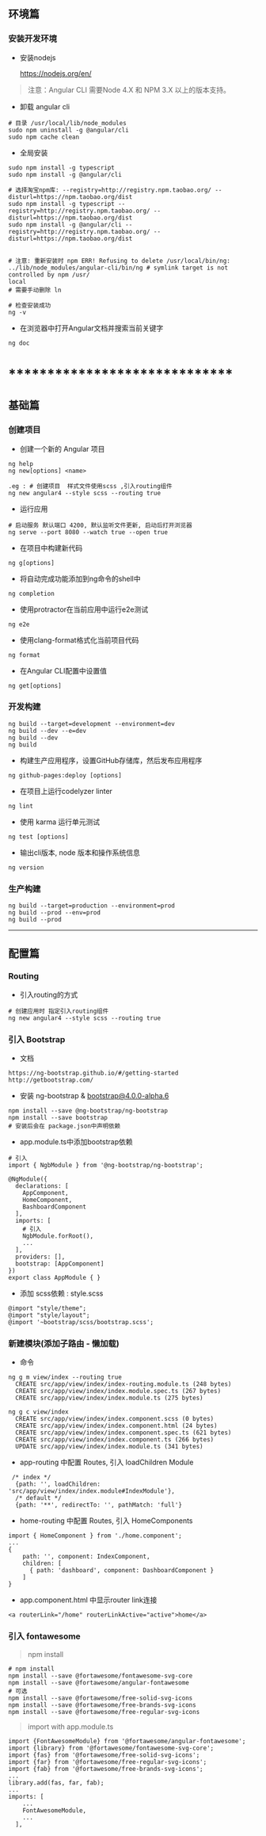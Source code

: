 ## 环境篇 ##

### 安装开发环境

- 安装nodejs

    https://nodejs.org/en/

> 注意：Angular CLI 需要Node 4.X 和 NPM 3.X 以上的版本支持。

- 卸载 angular cli

>
    # 目录 /usr/local/lib/node_modules
    sudo npm uninstall -g @angular/cli
    sudo npm cache clean

- 全局安装

>
    sudo npm install -g typescript
    sudo npm install -g @angular/cli

    # 选择淘宝npm库: --registry=http://registry.npm.taobao.org/ --disturl=https://npm.taobao.org/dist
    sudo npm install -g typescript --registry=http://registry.npm.taobao.org/ --disturl=https://npm.taobao.org/dist
    sudo npm install -g @angular/cli --registry=http://registry.npm.taobao.org/ --disturl=https://npm.taobao.org/dist


    # 注意: 重新安装时 npm ERR! Refusing to delete /usr/local/bin/ng: ../lib/node_modules/angular-cli/bin/ng # symlink target is not controlled by npm /usr/
    local
    # 需要手动删除 ln

    # 检查安装成功
    ng -v

- 在浏览器中打开Angular文档并搜索当前关键字

>
    ng doc

# ***************************** #

## 基础篇 ##

### 创建项目

- 创建一个新的 Angular 项目

>
    ng help
    ng new[options] <name>

    .eg : # 创建项目  样式文件使用scss ,引入routing组件
    ng new angular4 --style scss --routing true

- 运行应用

>
    # 启动服务 默认端口 4200, 默认监听文件更新, 启动后打开浏览器
    ng serve --port 8080 --watch true --open true

- 在项目中构建新代码

>
    ng g[options]

- 将自动完成功能添加到ng命令的shell中

>
    ng completion

- 使用protractor在当前应用中运行e2e测试

>
    ng e2e

- 使用clang-format格式化当前项目代码

>
    ng format

- 在Angular CLI配置中设置值

>
    ng get[options]

### 开发构建

>
    ng build --target=development --environment=dev
    ng build --dev --e=dev
    ng build --dev
    ng build

- 构建生产应用程序，设置GitHub存储库，然后发布应用程序

>
    ng github-pages:deploy [options]

- 在项目上运行codelyzer linter

>
    ng lint

- 使用 karma 运行单元测试

>
    ng test [options]

- 输出cli版本, node 版本和操作系统信息

>
    ng version

### 生产构建

>
    ng build --target=production --environment=prod
    ng build --prod --env=prod
    ng build --prod

--------------------------

## 配置篇 ##

### Routing

- 引入routing的方式

>
    # 创建应用时 指定引入routing组件
    ng new angular4 --style scss --routing true

### 引入 Bootstrap

- 文档

>
    https://ng-bootstrap.github.io/#/getting-started
    http://getbootstrap.com/

- 安装 ng-bootstrap & bootstrap@4.0.0-alpha.6

>
    npm install --save @ng-bootstrap/ng-bootstrap
    npm install --save bootstrap
    # 安装后会在 package.json中声明依赖

-  app.module.ts中添加bootstrap依赖

>
    # 引入
    import { NgbModule } from '@ng-bootstrap/ng-bootstrap';

    @NgModule({
      declarations: [
        AppComponent,
        HomeComponent,
        BashboardComponent
      ],
      imports: [
        # 引入
        NgbModule.forRoot(),
        ...
      ],
      providers: [],
      bootstrap: [AppComponent]
    })
    export class AppModule { }

- 添加 scss依赖 : style.scss

>
    @import "style/theme";
    @import "style/layout";
    @import '~bootstrap/scss/bootstrap.scss';

### 新建模块(添加子路由 - 懒加载)

- 命令

>
    ng g m view/index --routing true
      CREATE src/app/view/index/index-routing.module.ts (248 bytes)
      CREATE src/app/view/index/index.module.spec.ts (267 bytes)
      CREATE src/app/view/index/index.module.ts (275 bytes)

    ng g c view/index
      CREATE src/app/view/index/index.component.scss (0 bytes)
      CREATE src/app/view/index/index.component.html (24 bytes)
      CREATE src/app/view/index/index.component.spec.ts (621 bytes)
      CREATE src/app/view/index/index.component.ts (266 bytes)
      UPDATE src/app/view/index/index.module.ts (341 bytes)

- app-routing 中配置 Routes, 引入 loadChildren Module

>
     /* index */
      {path: '', loadChildren: 'src/app/view/index/index.module#IndexModule'},
      /* default */
      {path: '**', redirectTo: '', pathMatch: 'full'}

- home-routing 中配置 Routes, 引入 HomeComponents

>
    import { HomeComponent } from './home.component';
    ...
    {
        path: '', component: IndexComponent,
        children: [
          { path: 'dashboard', component: DashboardComponent }
        ]
    }

- app.component.html 中显示router link连接

>
    <a routerLink="/home" routerLinkActive="active">home</a>

### 引入 fontawesome

> npm install

    # npm install
    npm install --save @fortawesome/fontawesome-svg-core
    npm install --save @fortawesome/angular-fontawesome
    # 可选
    npm install --save @fortawesome/free-solid-svg-icons
    npm install --save @fortawesome/free-brands-svg-icons
    npm install --save @fortawesome/free-regular-svg-icons

> import with app.module.ts

    import {FontAwesomeModule} from '@fortawesome/angular-fontawesome';
    import {library} from '@fortawesome/fontawesome-svg-core';
    import {fas} from '@fortawesome/free-solid-svg-icons';
    import {far} from '@fortawesome/free-regular-svg-icons';
    import {fab} from '@fortawesome/free-brands-svg-icons';
    ...
    library.add(fas, far, fab);
    ...
    imports: [
        ...
        FontAwesomeModule,
        ...
      ],